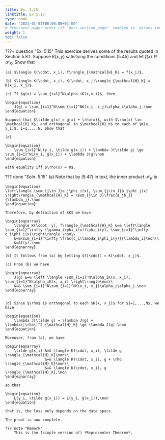 ```yaml
---
title: Ex. 5.15
linktitle: Ex 5.15
type: book
date: "2021-01-02T00:00:00+01:00"
# Prev/next pager order (if `docs_section_pager` enabled in `params.toml`)
weight: 1
toc: false
---
```


???+ question "Ex. 5.15"
    This exercise derives some of the results quoted in Section 5.8.1. Suppose $K(x,y)$ satisfying the conditions (5.45) and let $f(x)\in \mathcal{H}_K$. Show that
	
	(a) $\langle K(\cdot, x_i), f\rangle_{\mathcal{H}_K} = f(x_i)$.
	
    (b) $\langle K(\cdot, x_i), K(\cdot, x_j)\rangle_{\mathcal{H}_K} = K(x_i, x_j)$.
	
    (c) If $g(x) = \sum_{i=1}^N\alpha_iK(x,x_i)$, then
	    
    \begin{equation}
		J(g) = \sum_{i=1}^N\sum_{i=1}^NK(x_i, x_j)\alpha_i\alpha_j.\non
    \end{equation}
	    
    Suppose that $\tilde g(x) = g(x) + \rho(x)$, with $\rho(x) \in \mathcal{H}_K$, and orthogonal in $\mathcal{H}_K$ to each of $K(x, x_i)$, i=1,...,N. Show that
	
    (d)
    
    \begin{equation}
		\sum_{i=1}^NL(y_i, \tilde g(x_i)) + \lambda J(\tilde g) \ge \sum_{i=1}^NL(y_i, g(x_i)) + \lambda J(g)\non	
	\end{equation}
	
    with equality iff $\rho(x) = 0$.

??? done "Soln. 5.15"
	(a) Note that by (5.47) in text, the inner product $\mathcal{H}_K$ is
	
    \begin{equation}
	\left\langle \sum_{j\in J}a_j\phi_i(x), \sum_{j\in J}b_j\phi_j(x) \right\rangle_{\mathcal{H}_K}	= \sum_{j\in J}\frac{a_jb_j}{\lambda_j}.\non
	\end{equation}

	Therefore, by definition of $K$ we have
	
    \begin{eqnarray}
	    \langle K(\cdot, y), f\rangle_{\mathcal{H}_K} &=& \left\langle \sum_{i=1}^\infty (\gamma_i\phi_i(x))\phi_i(y), \sum_{i=1}^\infty c_i\phi_i(x)\right\rangle \non\\
	    &=&\sum_{i=1}^\infty \frac{c_i\lambda_i\phi_i(y)}{\lambda_i}\non\\
	    &=&f(y).\non
	\end{eqnarray}

    (b) It follows from (a) by letting $f(\cdot) = K(\cdot, x_j)$.

	(c) From (b) we have
	
    \begin{eqnarray}
	    J(g) &=& \left \langle \sum_{i=1}^N\alpha_iK(x, x_i), \sum_{i=1}^N\alpha_iK(x, x_i) \right\rangle\non\\
	    &=& \sum_{i=1}^N\sum_{i=1}^NK(x_i, x_j)\alpha_i\alpha_j.\non
	\end{eqnarray}


	(d) Since $\rho$ is orthogonal to each $K(x, x_i)$ for $i=1,...,N$, we have 
	
    \begin{equation}
		\lambda J(\tilde g) = \lambda J(g) + \lambda\|\rho\|^2_{\mathcal{H}_K} \ge \lambda J(g).\non
	\end{equation}

	Moreover, from (a), we have

	\begin{eqnarray}
		\tilde g(x_i) &=& \langle K(\cdot, x_i), \tilde g \rangle_{\mathcal{H}_K}\non\\
				      &=& \langle K(\cdot, x_i), g + \rho \rangle_{\mathcal{H}_K}\non\\
				      &=& \langle K(\cdot, x_i), g \rangle_{\mathcal{H}_K},\non
	\end{eqnarray}
	
    so that
	
    \begin{equation}
		L(y_i, \tilde g(x_i)) = L(y_i, g(x_i)),\non
	\end{equation}
	
    that is, the loss only depends on the data space.

	The proof is now complete.

    ??? note "Remark"
        This is the (simple version of) *Representer Theorem*.
